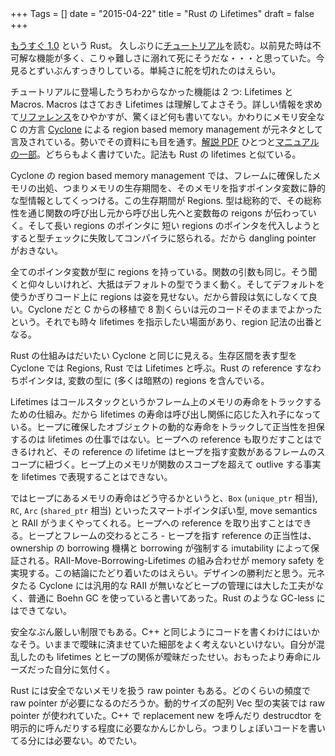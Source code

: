 +++
Tags = []
date = "2015-04-22"
title = "Rust の Lifetimes"
draft = false
+++

[もうすぐ 1.0](http://blog.rust-lang.org/2015/02/13/Final-1.0-timeline.html) という Rust。
久しぶりに[チュートリアル](http://doc.rust-lang.org/nightly/book/)を読む。以前見た時は不可解な機能が多く、こりゃ難しさに溺れて死にそうだな・・・と思っていた。今見るとずいぶんすっきりしている。単純さに舵を切れたのはえらい。

チュートリアルに登場したうちわからなかった機能は 2 つ: Lifetimes と Macros. Macros はさておき Lifetimes は理解してよさそう。詳しい情報を求めて[リファレンス](http://doc.rust-lang.org/nightly/reference.html
)をひやかすが、驚くほど何も書いてない。かわりにメモリ安全な C の方言 [Cyclone](http://cyclone.thelanguage.org/) による region based memory management が元ネタとして言及されている。勢いでその資料にも目を通す。[解説 PDF](http://www.cs.umd.edu/projects/cyclone/papers/cyclone-regions.pdf) ひとつと[マニュアルの一部](http://cyclone.thelanguage.org/wiki/Memory%20Management%20Via%20Regions/)。どちらもよく書けていた。記法も Rust の lifetimes と似ている。

Cyclone の region based memory management では、フレームに確保したメモリの出処、つまりメモリの生存期間を、そのメモリを指すポインタ変数に静的な型情報としてくっつける。この生存期間が Regions. 型は総称的で、その総称性を通じ関数の呼び出し元から呼び出し先へと変数毎の reigons が伝わっていく。そして長い regions のポインタに 短い regions のポインタを代入しようとすると型チェックに失敗してコンパイラに怒られる。だから dangling pointer がおきない。

全てのポインタ変数が型に regions を持っている。関数の引数も同じ。そう聞くと仰々しいけれど、大抵はデフォルトの型でうまく動く。そしてデフォルトを使うかぎりコード上に regions は姿を見せない。だから普段は気にしなくて良い。Cyclone だと C からの移植で 8 割くらいは元のコードそのままでよかったという。それでも時々 lifetimes を指示したい場面があり、region 記法の出番となる。

Rust の仕組みはだいたい Cyclone と同じに見える。生存区間を表す型を Cyclone では Regions, Rust では Lifetimes と呼ぶ。Rust の reference すなわちポインタは, 変数の型に (多くは暗黙の) regions を含んでいる。

Lifetimes はコールスタックというかフレーム上のメモリの寿命をトラックするための仕組み。だから lifetimes の寿命は呼び出し関係に応じた入れ子になっている。ヒープに確保したオブジェクトの動的な寿命をトラックして正当性を担保するのは lifetimes の仕事ではない。ヒープへの reference も取りだすことはできるけれど、その reference の lifetime はヒープを指す変数があるフレームのスコープに紐づく。ヒープ上のメモリが関数のスコープを超えて outlive する事実を lifetimes で表現することはできない。

ではヒープにあるメモリの寿命はどう守るかというと、`Box` (`unique_ptr` 相当), `RC`, `Arc` (`shared_ptr` 相当) といったスマートポインタぽい型, move semantics と RAII がうまくやってくれる。ヒープへの reference を取り出すことはできる。ヒープとフレームの交わるところ - ヒープを指す reference の正当性は、ownership の borrowing 機構と borrowing が強制する imutability によって保証される。RAII-Move-Borrowing-Lifetimes の組み合わせが memory safety を実現する。この結論にたどり着いたのはえらい。デザインの勝利だと思う。元ネタたる Cyclone には汎用的な RAII が無いなどヒープの管理には大した工夫がなく、普通に Boehn GC を使っていると書いてあった。Rust のような GC-less にはできてない。

安全なぶん厳しい制限でもある。C++ と同じようにコードを書くわけにはいかなそう。いままで曖昧に済ませていた細部をよく考えないといけない。自分が混乱したのも lifetimes とヒープの関係が曖昧だったせい。おもったより寿命にルーズだった自分に気付く。

Rust には安全でないメモリを扱う raw pointer もある。どのくらいの頻度で raw pointer が必要になるのだろうか。動的サイズの配列 Vec 型の実装では raw pointer が使われていた。C++ で replacement new を呼んだり destrucdtor を明示的に呼んだりする程度に必要なかんじかしら。つまりしょぼいコードを書いてる分には必要ない。めでたい。
